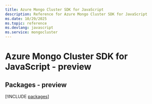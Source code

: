```yaml
---
title: Azure Mongo Cluster SDK for JavaScript
description: Reference for Azure Mongo Cluster SDK for JavaScript
ms.date: 10/29/2025
ms.topic: reference
ms.devlang: javascript
ms.service: mongocluster
---
```

# Azure Mongo Cluster SDK for JavaScript - preview
## Packages - preview
[!INCLUDE [packages](mongo-cluster-index.md)]